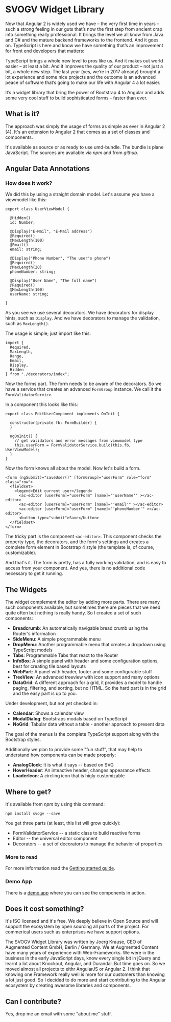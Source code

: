 # SVOGV Widget Library

Now that Angular 2 is widely used we have – the very first time in years – such a strong feeling in our guts that’s now the first step from ancient crap into something really professional. It brings the level we all know from Java and C# and the mature backend frameworks to the frontend.
And it goes on. TypeScript is here and know we have something that’s an improvement for front end developers that matters:

TypeScript brings a whole new level to pros like us. And it makes out world easier – at least a bit. And it improves the quality of our product – not just a bit, a whole new step.
The last year (yes, we’re in 2017 already) brought a lot experience and some nice projects and the outcome is an advanced peace of software that’s going to make our life with Angular 4 a lot easier.

It’s a widget library that bring the power of Bootstrap 4 to Angular and adds some very cool stuff to build sophisticated forms – faster than ever.

## What is it?

The approach was simply the usage of forms as simple as ever in Angular 2 (4). It's an extension to Angular 2 that comes as a set of classes and components. 

It's available as source or as ready to use umd-bundle. The bundle is plane JavaScript. The sources are available via *npm* and from *github*. 

## Angular Data Annotations

### How does it work?

We did this by using a straight domain model. Let's assume you have a viewmodel like this:

~~~
export class UserViewModel {

  @Hidden()
  id: Number;

  @Display("E-Mail", "E-Mail address")
  @Required()
  @MaxLength(100)
  @Email()
  email: string;

  @Display("Phone Number", "The user's phone")
  @Required()
  @MaxLength(20)
  phoneNumber: string;

  @Display("User Name", "The full name")
  @Required()
  @MaxLength(100)
  userName: string;

}
~~~

As you see we use several decorators. We have decorators for display hints, such as `Display`. And we have decorators to manage the validation, such as `MaxLength()`. 

The usage is simple; just import like this:

~~~
import { 
  Required, 
  MaxLength, 
  Range, 
  Email, 
  Display, 
  Hidden 
} from "./decorators/index";
~~~

Now the forms part. The form needs to be aware of the decorators. So we have a service that creates an advanced `FormGroup` instance. We call it the `FormValidatorService`. 

In a component this looks like this:

~~~
export class EditUserComponent implements OnInit {

  constructor(private fb: FormBuilder) {
  }

  ngOnInit() {
    // get validators and error messages from viewmodel type     
    this.userForm = FormValidatorService.build(this.fb, UserViewModel);
  }
}
~~~

Now the form knows all about the model. Now let's build a form.

~~~
<form (ngSubmit)="saveUser()" [formGroup]="userForm" role="form" class="row">
  <fieldset>
    <legend>Edit current user</legend>
      <ac-editor [userForm]="userForm" [name]="'userName'" ></ac-editor>
      <ac-editor [userForm]="userForm" [name]="'email'" ></ac-editor>
      <ac-editor [userForm]="userForm" [name]="'phoneNumber'" ></ac-editor>
      <button type="submit">Save</button>
  </fieldset>
</form> 
~~~

The tricky part is the component `<ac-editor>`. This component checks the property type, the decorators, and the form's settings and creates a complete form element in Bootstrap 4 style (the template is, of course, customizable).

And that's it. The form is pretty, has a fully working validation, and is easy to access from your component. And yes, there is no additional code necessary to get it running.

## The Widgets

The widget complement the editor by adding more parts. There are many such components available, but sometimes there are pieces that we need quite often but nothing is really handy. 
So I created a set of such components:

* **Breadcrumb**: An automatically navigable bread crumb using the Router's information
* **SideMenu**: A simple programmable menu
* **DropMenu**: Another programmable menu that creates a dropdown using TypeScript models
* **Tabs**: Programmable Tabs that react to the Router
* **InfoBox**: A simple panel with header and some configuration options, best for creating tile based layouts
* **WebPart**: A panel with header, footer and some configurable stuff
* **TreeView**: An advanced treeview with icon support and many options
* **DataGrid**: A different approach for a grid, it provides a model to handle paging, filtering, and sorting, but no HTML. So the hard part is in the grid and the easy part is up to you. 

Under development, but not yet checked in:

* **Calendar**: Shows a calendar view   
* **ModalDialog**: Bootstraps modals based on TypeScript
* **NoGrid**: Tabular data without a table - another approach to present data

The goal of the menus is the complete TypeScript support along with the Bootstrap styles.

Additionally we plan to provide some "fun stuff", that may help to understand how components can be made properly:

* **AnalogClock**: It is what it says -- based on SVG
* **HoverHeader**: An inteactive header, changes appearance effects
* **LoaderIcon**: A circling icon that is higly customizable

## Where to get?

It's available from *npm* by using this command:

~~~
npm install svogv --save
~~~

You get three parts (at least, this list will grow quickly):

* FormValidatorService -- a static class to build reactive forms
* Editor -- the universal editor component
* Decorators -- a set of decorators to manage the behavior of properties

### More to read

For more information read the [Getting started guide](/guides/getting-started.md).

### Demo App

There is a [demo app](/src/demo/README.md) where you can see the components in action.

## Does it cost something?

It's ISC licensed and it's free. We deeply believe in Open Source and will support the ecosystem by open sourcing all parts of the project. For commerical users such as enterprises we have support options.

The SVOGV Widget Library was written by Joerg <isageek> Krause, CEO of Augmented Content GmbH, Berlin / Germany. We at Augmented Content have many years of experience with Web-Frameworks. We were in the business in the early JavaScript days, know every single bit in jQuery and learnt a lot about Knockout, Angular, and Durandal. But time goes on. So we moved almost all projects to eithr AngularJS or Angular 2. I think that knowing one Framework really well is more for our customers than knowing a lot just good. So I decided to do more and start contributing to the Angular ecosystem by creating awesome libraries and components. 

## Can I contribute?

Yes, drop me an email with some "about me" stuff.